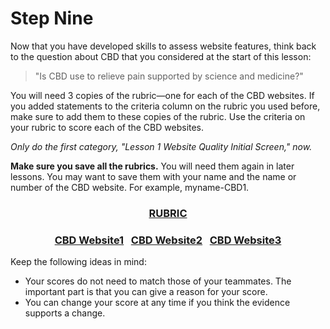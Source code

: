 # Step Nine

Now that you have developed skills to assess website features, think back to the question about CBD that you considered at the start of this lesson:
> "Is CBD use to relieve pain supported by science and medicine?"

You will need 3 copies of the rubric—one for each of the CBD websites. If you added statements to the criteria column on the rubric you used before, make sure to add them to these copies of the rubric. Use the criteria on your rubric to score each of the CBD websites.

*Only do the first category, "Lesson 1 Website Quality Initial Screen," now.*

**Make sure you save all the rubrics.** You will need them again in later lessons. You may want to save them with your name and the name or number of the CBD website. For example, myname-CBD1.

### <div align="center">[RUBRIC]()</div>
### <div align="center">[CBD Website1]()&nbsp;&nbsp;&nbsp;[CBD Website2]()&nbsp;&nbsp;&nbsp;[CBD Website3]()</div>

<!-- **needs
links
-->

Keep the following ideas in mind:
- Your scores do not need to match those of your teammates. The important part is that you can give a reason for your score.
- You can change your score at any time if you think the evidence supports a change.